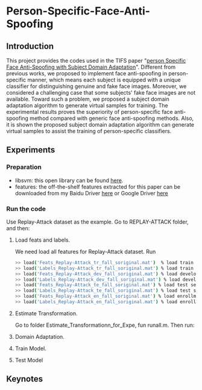 # Person-Specific-Face-Anti-Spoofing
## Introduction
This project provides the codes used in the TIFS paper "[person Specific Face Anti-Spoofing with Subject Domain Adaptation](http://ieeexplore.ieee.org/xpl/login.jsp?tp=&arnumber=7041231&url=http%3A%2F%2Fieeexplore.ieee.org%2Fxpls%2Fabs_all.jsp%3Farnumber%3D7041231)".
Different from previous works, we proposed to implement face anti-spoofing in person-specific manner, which means each subject
is equipped with a unique classifier for distinguishing genuine and fake face images. Moreover, we considered a challenging case that 
some subjects' fake face images are not available. Toward such a problem, we proposed a subject domain adaptation algorithm to 
generate virtual samples for training. The experimental results proves the superiority of person-specific face anti-spoofing method compared
with generic face anti-spoofing methods. Also, it is shown the proposed subject domain adaptation algorithm can generate virtual samples to 
assist the training of person-specific classifiers.
## Experiments
### Preparation
* libsvm: this open library can be found [here](http://www.csie.ntu.edu.tw/~cjlin/libsvm/).
* features: the off-the-shelf features extracted for this paper can be downloaded from my Baidu Driver [here](http://pan.baidu.com/s/1hqKmEpe) or Google Driver [here](https://drive.google.com/folderview?id=0B749j8XpVZQ-VFE0OG1hZFpFZXc&usp=sharing)

### Run the code

Use Replay-Attack dataset as the example. Go to REPLAY-ATTACK folder, and then:

1. Load feats and labels.

   We need load all features for Replay-Attack dataset. Run
   ```bash
   >> load('Feats_Replay-Attack_tr_fall_soriginal.mat')  % load train set features
   >> load('Labels_Replay-Attack_tr_fall_soriginal.mat') % load train set labels
   >> load('Feats_Replay-Attack_dev_fall_soriginal.mat') % load development set features
   >> load('Labels_Replay-Attack_dev_fall_soriginal.mat') % load development set labels
   >> load('Feats_Replay-Attack_te_fall_soriginal.mat') % load test set features
   >> load('Labels_Replay-Attack_te_fall_soriginal.mat') % load test set labels
   >> load('Feats_Replay-Attack_en_fall_soriginal.mat') % load enrollment set features
   >> load('Labels_Replay-Attack_en_fall_soriginal.mat') % load enrollment set labels
   ```

2. Estimate Transformation.

    Go to folder Estimate_Transformationn_for_Expe, fun runall.m. Then run:
	
	
3. Domain Adaptation.


4. Train Model.

5. Test Model
	
 
## Keynotes

